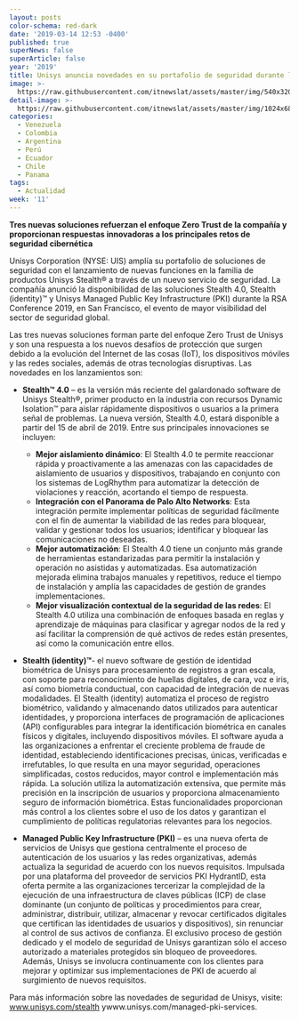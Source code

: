 ```yaml
---
layout: posts
color-schema: red-dark
date: '2019-03-14 12:53 -0400'
published: true
superNews: false
superArticle: false
year: '2019'
title: Unisys anuncia novedades en su portafolio de seguridad durante la RSA 2019
image: >-
  https://raw.githubusercontent.com/itnewslat/assets/master/img/540x320/RSA-2019-p.jpg
detail-image: >-
  https://raw.githubusercontent.com/itnewslat/assets/master/img/1024x680/RSA-2019-g.jpg
categories:
  - Venezuela
  - Colombia
  - Argentina
  - Perú
  - Ecuador
  - Chile
  - Panama
tags:
  - Actualidad
week: '11'
---
```

**Tres nuevas soluciones refuerzan el enfoque Zero Trust de la compañía y proporcionan respuestas innovadoras a los principales retos de seguridad cibernética**

Unisys Corporation (NYSE: UIS) amplía su portafolio de soluciones de seguridad con el lanzamiento de nuevas funciones en la familia de productos Unisys Stealth® a través de un nuevo servicio de seguridad. La compañía anunció la disponibilidad de las soluciones Stealth 4.0, Stealth (identity)™ y Unisys Managed Public Key Infrastructure (PKI) durante la RSA Conference 2019, en San Francisco, el evento de mayor visibilidad del sector de seguridad global.

Las tres nuevas soluciones forman parte del enfoque Zero Trust de Unisys y son una respuesta a los nuevos desafíos de protección que surgen debido a la evolución del Internet de las cosas (IoT), los dispositivos móviles y las redes sociales, además de otras tecnologías disruptivas. Las novedades en los lanzamientos son:

- **Stealth™ 4.0** – es la versión más reciente del galardonado software de Unisys Stealth®, primer producto en la industria con recursos Dynamic Isolation™ para aislar rápidamente dispositivos o usuarios a la primera señal de problemas. La nueva versión, Stealth 4.0, estará disponible a partir del 15 de abril de 2019. Entre sus principales innovaciones se incluyen:

  - **Mejor aislamiento dinámico**: El Stealth 4.0 te permite reaccionar rápida y proactivamente a las amenazas con las capacidades de aislamiento de usuarios y dispositivos, trabajando en conjunto con los sistemas de LogRhythm para automatizar la detección de violaciones y reacción, acortando el tiempo de respuesta.
  - **Integración con el Panorama de Palo Alto Networks**: Esta integración permite implementar políticas de seguridad  fácilmente con el fin de aumentar la viabilidad de las redes para bloquear, validar y gestionar todos los usuarios; identificar y bloquear las comunicaciones no deseadas.
  - **Mejor automatización**: El Stealth 4.0 tiene un conjunto más grande de herramientas estandarizadas para permitir la instalación y  operación no asistidas y automatizadas. Esa automatización mejorada elimina trabajos manuales y repetitivos, reduce el tiempo de instalación y amplía las capacidades de gestión de grandes implementaciones.
  - **Mejor visualización contextual de la seguridad de las redes**: El Stealth 4.0 utiliza una combinación de enfoques basada en reglas y aprendizaje de máquinas para clasificar y agregar nodos de la red y así facilitar la comprensión de qué activos de redes están presentes, así como la comunicación entre ellos.

- **Stealth (identity)™**- el nuevo software de gestión de identidad biométrica de Unisys para procesamiento de registros a gran escala, con soporte para reconocimiento de huellas digitales, de cara, voz e iris, así como biometría conductual, con capacidad de integración de nuevas modalidades. El Stealth (identity) automatiza el proceso de registro biométrico, validando y almacenando datos utilizados para autenticar identidades, y proporciona interfaces de programación de aplicaciones (API) configurables para integrar la identificación biométrica en canales físicos y digitales, incluyendo dispositivos móviles. El software ayuda a las organizaciones a enfrentar el creciente problema de fraude de identidad, estableciendo identificaciones precisas, únicas, verificadas e irrefutables, lo que resulta en una mayor seguridad, operaciones simplificadas, costos reducidos, mayor control e implementación más rápida. La solución utiliza la automatización extensiva, que permite más precisión en la inscripción de usuarios y proporciona almacenamiento seguro de información biométrica. Estas funcionalidades proporcionan más control a los clientes sobre el uso de los datos y garantizan el cumplimiento de políticas regulatorias relevantes para los negocios.

- **Managed Public Key Infrastructure (PKI)** – es una nueva oferta de servicios de Unisys que gestiona centralmente el proceso de autenticación de los usuarios y las redes organizativas, además actualiza la seguridad de acuerdo con los nuevos requisitos. Impulsada por una plataforma del proveedor de servicios PKI HydrantID, esta oferta permite a las organizaciones tercerizar la complejidad de la ejecución de una infraestructura de claves públicas (ICP) de clase dominante (un conjunto de políticas y procedimientos para crear, administrar, distribuir, utilizar, almacenar y revocar certificados digitales que certifican las identidades de usuarios y dispositivos), sin renunciar al control de sus activos de confianza. El exclusivo proceso de gestión dedicado y el modelo de seguridad de Unisys garantizan sólo el acceso autorizado a materiales protegidos sin bloqueo de proveedores. Además, Unisys se involucra continuamente con los clientes para mejorar y optimizar sus implementaciones de PKI de acuerdo al surgimiento de nuevos requisitos.

Para más información sobre las novedades de seguridad de Unisys, visite:
www.unisys.com/stealth ywww.unisys.com/managed-pki-services.